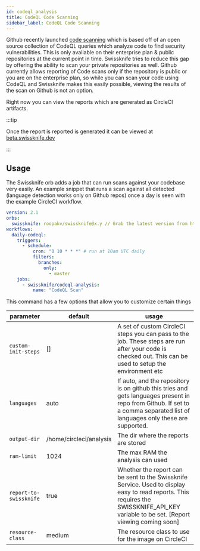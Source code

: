 ```yaml
---
id: codeql_analysis
title: CodeQL Code Scanning
sidebar_label: CodeQL Code Scanning
---
```


Github recently launched [code scanning](https://github.com/features/security) which is based off of
an open source collection of CodeQL queries which analyze code to find security vulnerabilities. This
is only available on their enterprise plan & public repositories at the current point in time.
Swissknife tries to reduce this gap by offering the ability to scan your private repositories as well.
Github currently allows reporting of Code scans only if the repository is public or you are on the
enterprise plan, so while you can scan your code using CodeQL and Swissknife makes this easily
possible, viewing the results of the scan on Github is not an option.

Right now you can view the reports which are generated as CircleCI artifacts.

:::tip

Once the report is reported is generated it can be viewed at [beta.swissknife.dev](https://beta.swissknife.dev)

:::

## Usage

The Swissknife orb adds a job that can run scans against your codebase very easily. An example
snippet that runs a scan against all detected (language detection works only on Github repos) once
a day is seen with the example CircleCI workflow.

```yml
version: 2.1
orbs:
  swissknife: roopakv/swissknife@x.y // Grab the latest version from https://orb.swissknife.dev
workflows:
  daily-codeql:
    triggers:
      - schedule:
          cron: "0 10 * * *" # run at 10am UTC daily
          filters:
            branches:
              only:
                - master
    jobs:
      - swissknife/codeql-analysis:
          name: "CodeQL Scan"
```

This command has a few options that allow you to customize certain things

| parameter              | default                 | usage                                                                                                                                                                                 |
| ---------------------- | ----------------------- | ------------------------------------------------------------------------------------------------------------------------------------------------------------------------------------- |
| `custom-init-steps`    | []                      | A set of custom CircleCI steps you can pass to the job. These steps are run after your code is checked out. This can be used to setup the environment etc                             |
| `languages`            | auto                    | If auto, and the repository is on github this tries and gets languages present in repo from Github. If set to a comma separated list of languages only these are supported.           |
| `output-dir`           | /home/circleci/analysis | The dir where the reports are stored                                                                                                                                                  |
| `ram-limit`            | 1024                    | The max RAM the analysis can used                                                                                                                                                     |
| `report-to-swissknife` | true                    | Whether the report can be sent to the Swissknife Service. Used to display easy to read reports. This requires the SWISSKNIFE_API_KEY variable to be set. [Report viewing coming soon] |
| `resource-class`       | medium                  | The resource class to use for the image on CircleCI                                                                                                                                   |
